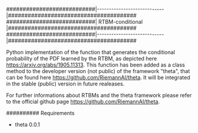 ###########################|----------------------------|#######################################
###########################| RTBM-conditional |#######################################
###########################|----------------------------|#######################################



Python implementation of the function that generates the conditional probability
of the PDF learned by the RTBM, as depicted here https://arxiv.org/abs/1905.11313.
This function has been added as a class method to the developer version (not public)
of the framework "theta", that can be found here https://github.com/RiemannAI/theta.
It will be integrated in the stable (public) version in future realeases.

For further informations about RTBMs and the theta framework please refer to the
official github page https://github.com/RiemannAI/theta.




########## Requirements

- theta 0.0.1

